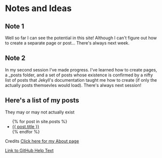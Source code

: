 # Notes and Ideas

## Note 1
Well so far I can see the potential in this site! Although I can't figure out how to create a separate page or post... There's always next week.

## Note 2
In my second session I've made progress. I've learned how to create pages, a _posts folder, and a set of posts whose existence is confirmed by a nifty list of posts that Jekyll's documentation taught me how to create (if only the actually posts themsevles would load). There's always next session!

## Here's a list of my posts
They may or may not actually exist
<ul>
  {% for post in site.posts %}
    <li>
      <a href="{{ post.url }}">{{ post.title }}</a>
    </li>
  {% endfor %}
</ul>

Credits
[Click here for my About page](https://johnbradley436.github.io/Notes-and-ideas/about.html)

[Link to GitHub Help Text](https://johnbradley436.github.io/Notes-and-ideas/Original-GitHub-Pages-Help-Text.html)
